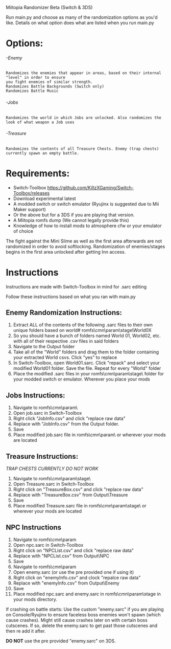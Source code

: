 Miitopia Randomizer Beta (Switch & 3DS)

Run main.py and choose as many of the randomization options as you'd like. Details
on what option does what are listed when you run main.py

# Options:
###### -Enemy
    Randomizes the enemies that appear in areas, based on their internal "level" in order to ensure
    you fight enemies of similar strength.
    Randomizes Battle Backgrounds (Switch only)
    Randomizes Battle Music

###### -Jobs
    Randomizes the world in which Jobs are unlocked. Also randomizes the look of what weapon a Job uses

###### -Treasure
    Randomizes the contents of all Treasure Chests. Enemy (trap chests) currently spawn an empty battle.

# Requirements:
- Switch-Toolbox https://github.com/KillzXGaming/Switch-Toolbox/releases
- Download experimental latest
- A modded switch or switch emulator (Ryujinx is suggested due to Mii Maker support)
- Or the above but for a 3DS if you are playing that version.
- A Miitopia romfs dump (We cannot legally provide this)
- Knowledge of how to install mods to atmosphere cfw or your emulator of choice

The fight against the Mini Slime as well as the first area afterwards are not
randomized in order to avoid softlocking. Randomization of enemies/stages begins
in the first area unlocked after getting Inn access.

# Instructions
Instructions are made with Switch-Toolbox in mind for .sarc editing

Follow these instructions based on what you ran with main.py

## Enemy Randomization Instructions:
1. Extract ALL of the contents of the following .sarc files to their own unique
folders based on world# romfs\cmn\param\stage\World0X
2. So you should have a bunch of folders named World 01, World02, etc. with all
of their respective .csv files in said folders
3. Navigate to the Output folder
4. Take all of the "World" folders and drag them to the folder containing your
extracted World csvs. Click "yes" to replace
5. In Switch-Toolbox, open World01.sarc. Click "repack" and select your modified
World01 folder. Save the file. Repeat for every "World" folder
6. Place the modified .sarc files in your romfs\cmn\param\stage\ folder for your
modded switch or emulator. Wherever you place your mods

## Jobs Instructions:
1. Navigate to romfs\cmn\param\
2. Open job.sarc in Switch-Toolbox
3. Right click "JobInfo.csv" and click "replace raw data"
4. Replace with "JobInfo.csv" from the Output folder.
5. Save
6. Place modified job.sarc file in romfs\cmn\param\ or wherever your mods are located

## Treasure Instructions:
*TRAP CHESTS CURRENTLY DO NOT WORK*
1. Navigate to romfs\cmn\param\stage\
2. Open Treasure.sarc in Switch-Toolbox
3. Right click on "TreasureBox.csv" and click "replace raw data"
4. Replace with "TreasureBox.csv" from Output\Treasure
5. Save
6. Place modified Treasure.sarc file in romfs\cmn\param\stage\ or wherever your mods are located

## NPC Instructions
1. Navigate to romfs\cmn\param
2. Open npc.sarc in Switch-Toolbox
3. Right click on "NPCList.csv" and click "replace raw data"
4. Replace with "NPCList.csv" from Output\NPC
5. Save
6. Navigate to romfs\cmn\param
7. Open enemy.sarc (or use the pre provided one if using it)
8. Right click on "enemyInfo.csv" and clock "repalce raw data"
9. Replace with "enemyInfo.csv" from Output\Enemy
10. Save
11. Place modified npc.sarc and enemy.sarc in romfs\cmn\param\stage in your mods directory.

If crashing on battle starts:
    Use the custom "enemy.sarc" if you are playing on Console/Ryujinx to ensure faceless boss enemies
    won't spawn (which cause crashes).
    Might still cause crashes later on with certain boss cutscenes. If so, delete the enemy.sarc to get past those
    cutscenes and then re add it after.

**DO NOT** use the pre provided "enemy.sarc" on 3DS.
